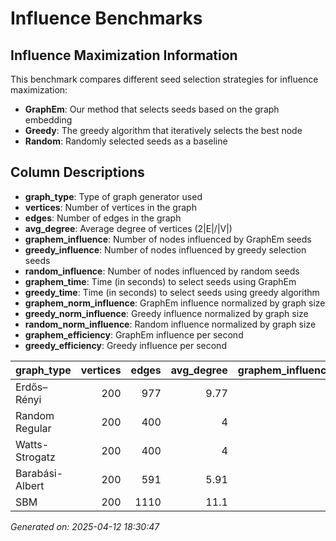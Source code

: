# Influence Benchmarks

## Influence Maximization Information

This benchmark compares different seed selection strategies for influence maximization:

- **GraphEm**: Our method that selects seeds based on the graph embedding
- **Greedy**: The greedy algorithm that iteratively selects the best node
- **Random**: Randomly selected seeds as a baseline

## Column Descriptions

- **graph_type**: Type of graph generator used
- **vertices**: Number of vertices in the graph
- **edges**: Number of edges in the graph
- **avg_degree**: Average degree of vertices (2|E|/|V|)
- **graphem_influence**: Number of nodes influenced by GraphEm seeds
- **greedy_influence**: Number of nodes influenced by greedy selection seeds
- **random_influence**: Number of nodes influenced by random seeds
- **graphem_time**: Time (in seconds) to select seeds using GraphEm
- **greedy_time**: Time (in seconds) to select seeds using greedy algorithm
- **graphem_norm_influence**: GraphEm influence normalized by graph size
- **greedy_norm_influence**: Greedy influence normalized by graph size
- **random_norm_influence**: Random influence normalized by graph size
- **graphem_efficiency**: GraphEm influence per second
- **greedy_efficiency**: Greedy influence per second

| graph_type      |   vertices |   edges |   avg_degree |   graphem_influence |   greedy_influence |   random_influence | graphem_time   | greedy_time   |   graphem_norm_influence |   greedy_norm_influence |   random_norm_influence |   graphem_efficiency |   greedy_efficiency |
|:----------------|-----------:|--------:|-------------:|--------------------:|-------------------:|-------------------:|:---------------|:--------------|-------------------------:|------------------------:|------------------------:|---------------------:|--------------------:|
| Erdős–Rényi     |        200 |     977 |         9.77 |                   0 |                  0 |                  0 | 0.00s          | 6.90s         |                        0 |                       0 |                       0 |                    0 |                   0 |
| Random Regular  |        200 |     400 |         4    |                   0 |                  0 |                  0 | 0.00s          | 5.83s         |                        0 |                       0 |                       0 |                    0 |                   0 |
| Watts-Strogatz  |        200 |     400 |         4    |                   0 |                  0 |                  0 | 0.00s          | 5.75s         |                        0 |                       0 |                       0 |                    0 |                   0 |
| Barabási-Albert |        200 |     591 |         5.91 |                   0 |                  0 |                  0 | 0.00s          | 6.25s         |                        0 |                       0 |                       0 |                    0 |                   0 |
| SBM             |        200 |    1110 |        11.1  |                   0 |                  0 |                  0 | 0.00s          | 7.42s         |                        0 |                       0 |                       0 |                    0 |                   0 |


*Generated on: 2025-04-12 18:30:47*